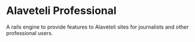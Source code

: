 Alaveteli Professional
======================

A rails engine to provide features to Alaveteli sites for journalists and
other professional users.
